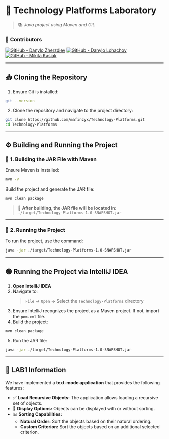 # 🚀 **Technology Platforms Laboratory**

> 📚 *Java project using Maven and Git.*
### 🔗 **Contributors**

[![GitHub - Danylo Zherzdiev](https://img.shields.io/badge/GitHub-Danylo_Zherzdiev-181717?style=for-the-badge&logo=github)](https://github.com/mafinzyx)   [![GitHub - Danylo Lohachov](https://img.shields.io/badge/GitHub-Danylo_Lohachov-181717?style=for-the-badge&logo=github)](https://github.com/eternaki)  [![GitHub - Mikita Kasiak](https://img.shields.io/badge/GitHub-Mikita_Kasiak-181717?style=for-the-badge&logo=github)]()

---

## 📥 **Cloning the Repository**

1. Ensure Git is installed:  

```bash
git --version
```

2. Clone the repository and navigate to the project directory:  

```bash
git clone https://github.com/mafinzyx/Technology-Platforms.git
cd Technology-Platforms
```

---

## ⚙️ **Building and Running the Project**

### 🔧 **1. Building the JAR File with Maven**

Ensure Maven is installed:  

```bash
mvn -v
```

Build the project and generate the JAR file:

```bash
mvn clean package
```

> 📂 **After building, the JAR file will be located in:**  
> `./target/Technology-Platforms-1.0-SNAPSHOT.jar`

---

### 🚀 **2. Running the Project**

To run the project, use the command:

```bash
java -jar ./target/Technology-Platforms-1.0-SNAPSHOT.jar
```

---

## 🟢 **Running the Project via IntelliJ IDEA**

1. **Open IntelliJ IDEA**  
2. Navigate to:  
   > `File` → `Open` → Select the `Technology-Platforms` directory  
3. Ensure IntelliJ recognizes the project as a Maven project. If not, import the `pom.xml` file.  
4. Build the project:  
   
```bash
mvn clean package
```

5. Run the JAR file:  

```bash
java -jar ./target/Technology-Platforms-1.0-SNAPSHOT.jar
```

---
## 📄 **LAB1 Information**

We have implemented a **text-mode application** that provides the following features:

- ✅ **Load Recursive Objects:** The application allows loading a recursive set of objects.
- 🔄 **Display Options:** Objects can be displayed with or without sorting.
- 📊 **Sorting Capabilities:**
  - **Natural Order:** Sort the objects based on their natural ordering.
  - **Custom Criterion:** Sort the objects based on an additional selected criterion.
